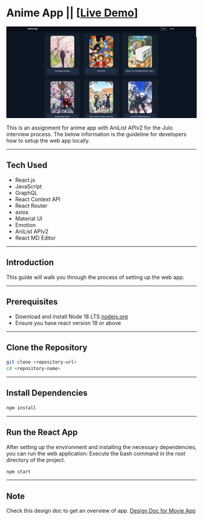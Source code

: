 # Anime App || [[Live Demo](https://julo-animes.netlify.app/)]

![home_page](screenshots/ss.png)

This is an assignment for anime app with AniList APIv2 for the Julo interview process.
The below information is the guideline for developers how to setup the web app locally.

---

## Tech Used

- React.js
- JavaScript
- GraphQL
- React Context API
- React Router
- axios
- Material UI
- Emotion
- AniList APIv2
- React MD Editor

---
## Introduction

This guide will walk you through the process of setting up the web app.

---

## Prerequisites

- Download and install Node 18 LTS [nodejs.org](https://nodejs.org/en)
- Ensure you have react version 18 or above

---

## Clone the Repository

```bash
git clone <repository-url>
cd <repository-name>
```

---

## Install Dependencies

```bash
npm install
```

---

## Run the React App

After setting up the environment and installing the necessary dependencies, you can run the web application:
Execute the bash command in the root directory of the project.


```bash
npm start
```

---

## Note
Check this design doc to get an overview of app.
[Design Doc for Movie App](https://docs.google.com/document/d/1SecIWLkPRGfsVtVpDw3f0g4rM77FFBn-l5XUNakVn-g/edit?usp=sharing)